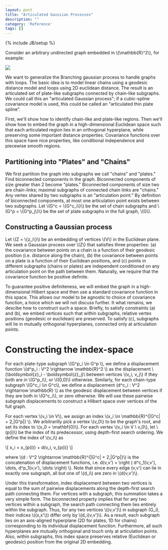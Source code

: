 ```yaml
---
layout: post
title: "Articulated Gaussian Processes"
description: ""
category: 'Reference'
tags: []
---
```

{% include JB/setup %}

Consider an arbitrary undirected graph embedded in \\(\mathbb{R}^2\\), for example:

![]({{site.baseurl}}/img/2015-01-20-articulated_graph_1.png)

We want to generalize the Branching gaussian process to handle graphs with loops.  The basic idea is to model linear chains using a geodesic distance model and loops using 2D euclidean distance.  The result is an articulated set of plate-like subgraphs connected by  chain-like subgraphs.  We could call this an "articulated Gaussian process"; if a cubic-spline covariance model is used, this could be called an "articulated thin plate spline".   

First, we'll show how to identify chain-like and plate-like regions.  Then we'll show how to embed the graph in a high-dimensional Euclidean space such that each articulated region lies in an orthogonal hyperplane, while preserving some important distance properties.  Covariance functions over this space have nice properties, like conditional independence and piecewise smooth regions.

Partitioning into "Plates" and "Chains"
-------------------------------------

We first partition the graph into subgraphs we call "chains" and "plates."  Find biconnected components in the graph.  Biconnected components of size greater than 2 become "plates."  Biconnected components of size two are chain-links; maximal subgraphs of connected chain links are "chains."  Any vertex shared by two subgraphs is an "articulation point." By definition of biconnected components, at most one articulation point exists between two subgraphs.  Let \\(G^c = \\{G^c_i\\}\\) be the set of chain subgraphs and \\(G^p = \\{G^p_j\\}\\) be the set of plate subgraphs in the full graph, \\(G\\).

Constructing a Gaussian process
--------------------------------

Let \\(Z = \\{z_i\\}\\) be an embedding of vertices \\(V\\) in the Euclidean plane. We seek a Gaussian process over \\(Z\\) that satisfies three properties:  (a) the covariance between points on a chain is a function of their geodesic position (i.e. distance along the chain), (b) the covariance between points on a plate is a function of their Euclidean positions, and (c) points in different subgraphs (chains or plates) are independent conditioned on any articulation point on the path between them.  Naturally, we require that the covariance function be positive definite.

To guarantee positive definiteness, we will embed the graph in a high-dimensional Hilbert space and then use a standard covariance function in this space.  This allows our model to be agnostic to choice of covariance function, a hoice which we will not discuss further.  It what remains, we descibe how to construct such a space.  Briefly, to satisfy constraints (a) and (b), we embed vertices such that within subgraphs, relative vertex positions (geodesic or euclidean) are preserved.  To satisfy (c), subgraphs will lie in mutually orthogonal hyperplanes, connected only at articulation points.  

Constructing the index-space
==============================

For each plate-type subgraph \\(G\^p\_i \in G\^p \\), we define a displacement function \\(d\^p\_i : V\^2 \rightarrow \mathbb{R}\^2 \\) as the displacement \\(\boldsymbol{z}\_i - \boldsymbol{z}\_j)\\ between vertices \\(v\_i, v\_j\\) if they both are in \\(G\^p\_i\\), or \\((0,0)\\) otherwise.  Similarly, for each chain-type subgraph \\(G\^c\_i \in G\^c\\), we define a displacement \(d\^c\_i : V\^2 \rightarrow \mathbb{R} \\) as the geodesic displacement between vertices if they are both in \\(G\^c\_i\\), or zero otherwise.  We will use these pairwise subgraph displacements to construct a Hilbert space over vertices of the full graph.

For each vertex \\(v\_i \in V\\), we assign an index \\(x\_i \in \mathbb{R}\^{|G\^c| + 2\,|G\^p|} \\). We arbitrarilly pick a vertex \\(v\_0\\) to be the graph's root, and set its index to \\(x\_0 = \mathbf{0}\\).  For each vertex \\(v\_i \in V \\ v\_0\\), let \\(p(i)\\) be the index of its predecessor, using depth-first search ordering.  We define the index of \\(v\_i\\)  as

<div>
\[
x_i = x_{p(i)} + d(v_i, v_{p(i)}
\]
</div>

where \\(d : V\^2 \rightarrow \mathbb{R}\^{|G\^c| + 2\,|G\^p|}\\) is the concatenation of displacement functions, i.e. d(v,v') = \right ( d\^c\_1(v,v'), \dots, d\^p\_1(v,v'), \dots \right) \\).  Note that since every edge (v,v') can lie in exactly one subgraph, all but one of \\(d\_i\\) are zero in \\(d(v,v')\\).

Under this transformation, index displacement between two vertices is equal to the sum of pairwise displacements along the depth-first search path connecting them.  For vertices with a subgraph, this summation takes a very simple form.  The biconnected property implies that for any two vertices within a subgraph, the search path connecting them lies entirely within the subgraph.  Thus, for any two vertices \\((v,v')\\) in subgraph \(G_i\), their indices \\((x,x'\\)) differ only by \\(d_i(v,v')\\).   As a result, each subgraph lies on an axis-aligned hyperplane (2D for plates, 1D for chains) corresponding to its individual displacement function.  Furthermore, all such hyperplanes are mutually orthogonal and touch only at articulation points.  Also, within subgraphs, this index space preserves relative (Euclidean or geodesic) position from the original 2D embedding.

